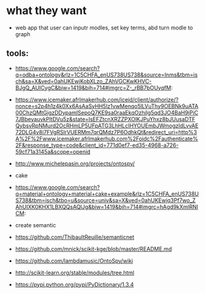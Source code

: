# what they want
* web app that user can inputr modles, set key terms, abd turn modle to graph

## tools:
* https://www.google.com/search?q=odba+ontology&rlz=1C5CHFA_enUS738US738&source=lnms&tbm=isch&sa=X&ved=0ahUKEwjKobXLzo_ZAhVGCKwKHVC-BJgQ_AUICygC&biw=1419&bih=714#imgrc=Z-_rBB7bOUyqfM:
* https://www.icemaker.afrlmakerhub.com/iceid/client/authorize/?nonce=s2p4h1z4k0Xx6AsAaSyHH5lz1vwMenqo5lLVuThy9OEBNk9uATA00ChzQMtGigzDDypamlSepoQ7KE9sa0raaEkqOzhjIg5qd3JO4BaH9jPiC7JBbeyauvkPltDVu5z&state=lsEFZtcnXRZZPXOlKJPuYhxz8bJUusaDTFQybsvRpNMurd2OcRHmLP5UFpATG3LhHLcIHYOUEmbJWmogzldLvvAE72DLG4v8i7FVgRSlrVUERMm7qrQMdz7P6OdhkQt&redirect_uri=http%3A%2F%2Fwww.icemaker.afrlmakerhub.com%2Foidc%2Fauthenticate%2F&response_type=code&client_id=771d0ef7-ed35-4968-a726-59cf71a3145a&scope=openid
* http://www.michelepasin.org/projects/ontospy/
* cake
* https://www.google.com/search?q=material+ontology+material+cake+example&rlz=1C5CHFA_enUS738US738&tbm=isch&tbo=u&source=univ&sa=X&ved=0ahUKEwjq3Pf7wo_ZAhUIXK0KHX1LBXQQsAQIJg&biw=1419&bih=714#imgrc=hAgd9kXmlRNICM:
* create semantic 
* https://github.com/ThibaultReuille/semanticnet

* https://github.com/mnick/scikit-kge/blob/master/README.md
* https://github.com/lambdamusic/OntoSpy/wiki
* http://scikit-learn.org/stable/modules/tree.html
* https://pypi.python.org/pypi/PyDictionary/1.3.4
